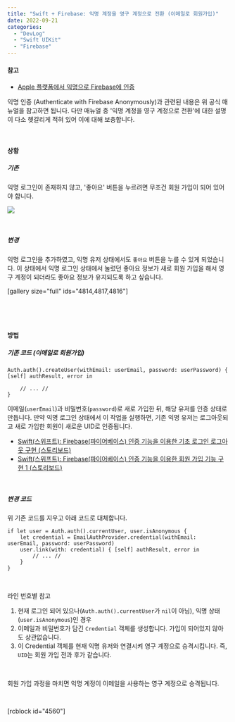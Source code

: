 ```yaml
---
title: "Swift + Firebase: 익명 계정을 영구 계정으로 전환 (이메일로 회원가입)"
date: 2022-09-21
categories: 
  - "DevLog"
  - "Swift UIKit"
  - "Firebase"
---
```


#### **참고**

- [Apple 플랫폼에서 익명으로 Firebase에 인증](https://firebase.google.com/docs/auth/ios/anonymous-auth?hl=ko#swift_7)

익명 인증 (Authenticate with Firebase Anonymously)과 관련된 내용은 위 공식 매뉴얼을 참고하면 됩니다. 다만 매뉴얼 중 '익명 계정을 영구 계정으로 전환'에 대한 설명이 다소 헷갈리게 적혀 있어 이에 대해 보충합니다.

 

#### **상황**

##### **기존**

익명 로그인이 존재하지 않고, '좋아요' 버튼을 누르려면 무조건 회원 가입이 되어 있어야 합니다.

 ![](/assets/img/wp-content/uploads/2022/09/스크린샷-2022-09-21-오후-11.53.07.jpg)

 

##### **변경**

익명 로그인을 추가하였고, 익명 유저 상태에서도 `좋아요` 버튼을 누를 수 있게 되었습니다. 이 상태에서 익명 로그인 상태에서 눌렀던 좋아요 정보가 새로 회원 가입을 해서 영구 계정이 되더라도 좋아요 정보가 유지되도록 하고 싶습니다.

\[gallery size="full" ids="4814,4817,4816"\]

 

 

#### **방법**

##### **기존 코드 (이메일로 회원가입)**

```
Auth.auth().createUser(withEmail: userEmail, password: userPassword) { [self] authResult, error in
 
    // ... //
}
```

이메일(`userEmail`)과 비밀번호(`password`)로 새로 가입한 뒤, 해당 유저를 인증 상태로 만듭니다. 만약 익명 로그인 상태에서 이 작업을 실행하면, 기존 익명 유저는 로그아웃되고 새로 가입한 회원이 새로운 UID로 인증됩니다.

- [Swift(스위프트): Firebase(파이어베이스) 인증 기능을 이용한 기초 로그인 로그아웃 구현 (스토리보드)](http://yoonbumtae.com/?p=4090)
- [Swift(스위프트): Firebase(파이어베이스) 인증 기능을 이용한 회원 가입 기능 구현 1 (스토리보드)](http://yoonbumtae.com/?p=4099)

 

##### **변경 코드**

위 기존 코드를 지우고 아래 코드로 대체합니다.

```
if let user = Auth.auth().currentUser, user.isAnonymous {
    let credential = EmailAuthProvider.credential(withEmail: userEmail, password: userPassword)
    user.link(with: credential) { [self] authResult, error in
        // ... //
    }
}
```

 

라인 번호별 참고

1. 현재 로그인 되어 있으나(`Auth.auth().currentUser`가 `nil`이 아님), 익명 상태(`user.isAnonymous`)인 경우
2. 이메일과 비밀번호가 담긴 `Credential` 객체를 생성합니다. 가입이 되어있지 않아도 상관없습니다.
3. 이 Credential 객체를 현재 익명 유저와 연결시켜 영구 계정으로 승격시킵니다. 즉, `UID`는 회원 가입 전과 후가 같습니다.

 

회원 가입 과정을 마치면 익명 계정이 이메일을 사용하는 영구 계정으로 승격됩니다.

 

\[rcblock id="4560"\]
